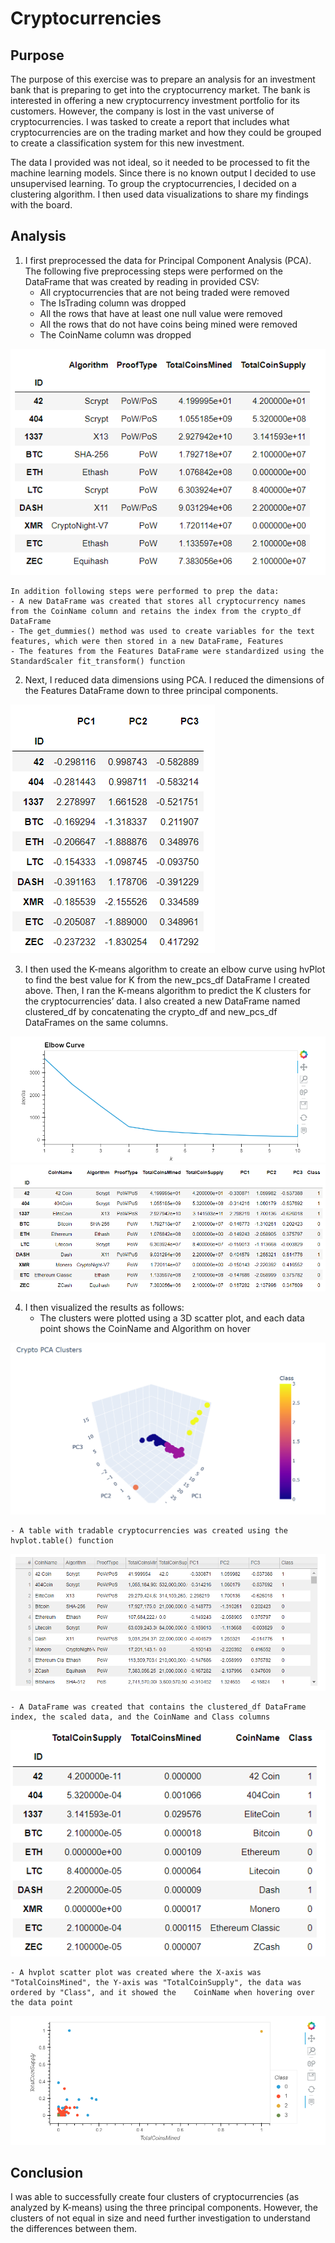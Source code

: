 # Cryptocurrencies

## Purpose
The purpose of this exercise was to prepare an analysis for an investment bank that is preparing to get into the cryptocurrency market. The bank is interested in offering a new cryptocurrency investment portfolio for its customers. However, the company is lost in the vast universe of cryptocurrencies. I was tasked to create a report that includes what cryptocurrencies are on the trading market and how they could be grouped to create a classification system for this new investment.

The data I provided was not ideal, so it needed to be processed to fit the machine learning models. Since there is no known output I decided to use unsupervised learning. To group the cryptocurrencies, I decided on a clustering algorithm. I then used data visualizations to share my findings with the board.

## Analysis
1. I first preprocessed the data for Principal Component Analysis (PCA). The following five preprocessing steps were performed on the DataFrame that was created by reading in provided CSV:
    - All cryptocurrencies that are not being traded were removed
    - The IsTrading column was dropped
    - All the rows that have at least one null value were removed
    - All the rows that do not have coins being mined were removed
    - The CoinName column was dropped

<img src="/Resources/crypto_df.png" >

    In addition following steps were performed to prep the data:
    - A new DataFrame was created that stores all cryptocurrency names from the CoinName column and retains the index from the crypto_df DataFrame
    - The get_dummies() method was used to create variables for the text features, which were then stored in a new DataFrame, Features
    - The features from the Features DataFrame were standardized using the StandardScaler fit_transform() function

2. Next, I reduced data dimensions using PCA. I reduced the dimensions of the Features DataFrame down to three principal components.

<img src="/Resources/pcs_df.png" >

3. I then used the K-means algorithm to create an elbow curve using hvPlot to find the best value for K from the new_pcs_df DataFrame I created above. Then, I ran the K-means algorithm to predict the K clusters for the cryptocurrencies’ data. I also created a new DataFrame named clustered_df by concatenating the crypto_df and new_pcs_df DataFrames on the same columns.

<img src="/Resources/elbow_curve.png" >

<img src="/Resources/clustered_df.png" >

4. I then visualized the results as follows:
    - The clusters were plotted using a 3D scatter plot, and each data point shows the CoinName and Algorithm on hover

<img src="/Resources/cluster_plot.png" >

    - A table with tradable cryptocurrencies was created using the hvplot.table() function

<img src="/Resources/hvplot_table.png" >

    - A DataFrame was created that contains the clustered_df DataFrame index, the scaled data, and the CoinName and Class columns

<img src="/Resources/final_df.png" >

    - A hvplot scatter plot was created where the X-axis was "TotalCoinsMined", the Y-axis was "TotalCoinSupply", the data was ordered by "Class", and it showed the    CoinName when hovering over the data point

<img src="/Resources/hvplot_scatter.png" >

## Conclusion
I was able to successfully create four clusters of cryptocurrencies (as analyzed by K-means) using the three principal components. However, the clusters of not equal in size and need further investigation to understand the differences between them.
